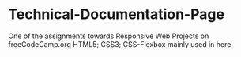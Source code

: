 # Technical-Documentation-Page
One of the assignments towards Responsive Web Projects on freeCodeCamp.org
HTML5; CSS3; CSS-Flexbox mainly used in here.
